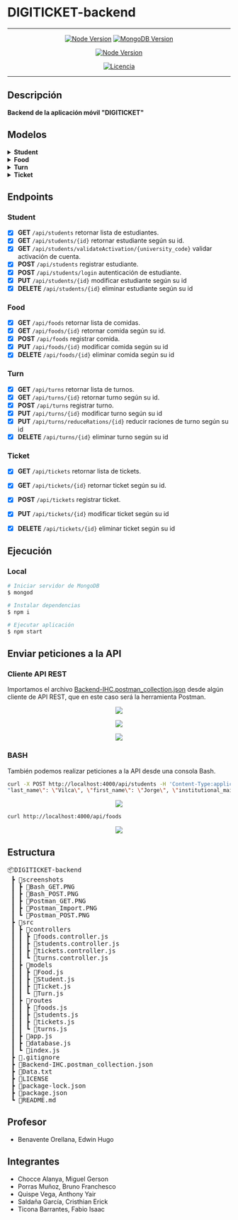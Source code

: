 # **DIGITICKET-backend**

---

<div align="center">

[![Node Version](https://img.shields.io/badge/nodejs-14,_16-green.svg?logo=node.js&style=flat)](https://nodejs.org)
[![MongoDB Version](https://img.shields.io/badge/mongodb-4.0,_4.2,_4.4-success.svg?logo=mongodb&style=flat)](https://www.mongodb.com)

[![Node Version](https://img.shields.io/badge/npm-8.10-red.svg?logo=npm&style=flat/)](https://www.npmjs.com/)

[![Licencia](https://img.shields.io/badge/License-MIT-orange.svg)](https://opensource.org/licenses/MIT)

</div>

---

## Descripción
**Backend de la aplicación móvil "DIGITICKET"**

## Modelos

<details><summary><b>Student</b></summary>
<p>

- university_code
- password
- last_name
- first_name
- institutional_mail
- photo
- activated_account
- logged_in
- personal_mail
- personal_phone
- preference_campus

</p>
</details>

<details><summary><b>Food</b></summary>
<p>

- name
- category
- service_type
- nutritional_info

</p>
</details>

<details><summary><b>Turn</b></summary>
<p>

- service_type
- turn_number
- schedule
- rations_available
- entree_rations
- second_rations
- dessert_rations
- drink_rations

</p>
</details>

<details><summary><b>Ticket</b></summary>
<p>

- student_id
- turn_id
- ticket_number
- foods
- campus
- level

</p>
</details>

## Endpoints

### Student
- [x] **GET** `/api/students` retornar lista de estudiantes.
- [x] **GET** `/api/students/{id}` retornar estudiante según su id.
- [x] **GET** `/api/students/validateActivation/{university_code}` validar activación de cuenta.
- [x] **POST** `/api/students` registrar estudiante.
- [x] **POST** `/api/students/login` autenticación de estudiante.
- [x] **PUT** `/api/students/{id}` modificar estudiante según su id
- [x] **DELETE** `/api/students/{id}` eliminar estudiante según su id

### Food
- [x] **GET** `/api/foods` retornar lista de comidas.
- [x] **GET** `/api/foods/{id}` retornar comida según su id.
- [x] **POST** `/api/foods` registrar comida.
- [x] **PUT** `/api/foods/{id}` modificar comida según su id
- [x] **DELETE** `/api/foods/{id}` eliminar comida según su id

### Turn
- [x] **GET** `/api/turns` retornar lista de turnos.
- [x] **GET** `/api/turns/{id}` retornar turno según su id.
- [x] **POST** `/api/turns` registrar turno.
- [x] **PUT** `/api/turns/{id}` modificar turno según su id
- [x] **PUT** `/api/turns/reduceRations/{id}` reducir raciones de turno según su id
- [x] **DELETE** `/api/turns/{id}` eliminar turno según su id

### Ticket
- [x] **GET** `/api/tickets` retornar lista de tickets.
- [x] **GET** `/api/tickets/{id}` retornar ticket según su id.
- [x] **POST** `/api/tickets` registrar ticket.
- [x] **PUT** `/api/tickets/{id}` modificar ticket según su id
- [x] **DELETE** `/api/tickets/{id}` eliminar ticket según su id


## Ejecución

### Local

```sh
# Iniciar servidor de MongoDB
$ mongod

# Instalar dependencias
$ npm i

# Ejecutar aplicación
$ npm start
```

## Enviar peticiones a la API

### Cliente API REST

Importamos el archivo [Backend-IHC.postman_collection.json](https://github.com/anthonyquispev/DIGITICKET-backend/blob/master/Backend-IHC.postman_collection.json) desde algún cliente de API REST, que en este caso será la herramienta Postman.

<p align="center">
  <img src="https://github.com/anthonyquispev/DIGITICKET-backend/blob/master/screenshots/Postman_Import.PNG">
</p>

<p align="center">
  <img src="https://github.com/anthonyquispev/DIGITICKET-backend/blob/master/screenshots/Postman_POST.PNG">
</p>

<p align="center">
  <img src="https://github.com/anthonyquispev/DIGITICKET-backend/blob/master/screenshots/Postman_GET.PNG">
</p>

### BASH
También podemos realizar peticiones a la API desde una consola Bash.

```bash
curl -X POST http://localhost:4000/api/students -H 'Content-Type:application/json' -d "{\"university_code\":\"18200503\", \"password\":\"123456\", \
"last_name\": \"Vilca\", \"first_name\": \"Jorge\", \"institutional_mail\": \"jorge.vilca@unmsm.edu.pe\"}"
```

<p align="center">
  <img src="https://github.com/anthonyquispev/DIGITICKET-backend/blob/master/screenshots/Bash_POST.PNG">
</p>

```bash
curl http://localhost:4000/api/foods
```

<p align="center">
  <img src="https://github.com/anthonyquispev/DIGITICKET-backend/blob/master/screenshots/Bash_GET.PNG">
</p>

## Estructura

<pre>
📦DIGITICKET-backend
 ┣ 📂screenshots
 ┃ ┣ 📜Bash_GET.PNG
 ┃ ┣ 📜Bash_POST.PNG
 ┃ ┣ 📜Postman_GET.PNG
 ┃ ┣ 📜Postman_Import.PNG
 ┃ ┗ 📜Postman_POST.PNG
 ┣ 📂src
 ┃ ┣ 📂controllers
 ┃ ┃ ┣ 📜foods.controller.js
 ┃ ┃ ┣ 📜students.controller.js
 ┃ ┃ ┣ 📜tickets.controller.js
 ┃ ┃ ┗ 📜turns.controller.js
 ┃ ┣ 📂models
 ┃ ┃ ┣ 📜Food.js
 ┃ ┃ ┣ 📜Student.js
 ┃ ┃ ┣ 📜Ticket.js
 ┃ ┃ ┗ 📜Turn.js
 ┃ ┣ 📂routes
 ┃ ┃ ┣ 📜foods.js
 ┃ ┃ ┣ 📜students.js
 ┃ ┃ ┣ 📜tickets.js
 ┃ ┃ ┗ 📜turns.js
 ┃ ┣ 📜app.js
 ┃ ┣ 📜database.js
 ┃ ┗ 📜index.js
 ┣ 📜.gitignore
 ┣ 📜Backend-IHC.postman_collection.json
 ┣ 📜Data.txt
 ┣ 📜LICENSE
 ┣ 📜package-lock.json
 ┣ 📜package.json
 ┗ 📜README.md
</pre>

## Profesor
* Benavente Orellana, Edwin Hugo

## Integrantes
* Chocce Alanya, Miguel Gerson
* Porras Muñoz, Bruno Franchesco
* Quispe Vega, Anthony Yair
* Saldaña García, Cristhian Erick
* Ticona Barrantes, Fabio Isaac

